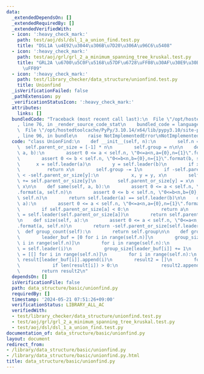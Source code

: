 ```yaml
---
data:
  _extendedDependsOn: []
  _extendedRequiredBy: []
  _extendedVerifiedWith:
  - icon: ':heavy_check_mark:'
    path: test/aoj/dsl/dsl_1_a_union_find.test.py
    title: "DSL1A \u4E92\u3044\u306B\u7D20\u306A\u96C6\u5408"
  - icon: ':heavy_check_mark:'
    path: test/aoj/grl/grl_2_a_minimum_spanning_tree_kruskal.test.py
    title: "GRL2A \u6700\u5C0F\u5168\u57DF\u6728\uFF08\u30AF\u30E9\u30B9\u30AB\u30EB\
      \uFF09"
  - icon: ':heavy_check_mark:'
    path: test/library_checker/data_structure/unionfind.test.py
    title: Unionfind
  _isVerificationFailed: false
  _pathExtension: py
  _verificationStatusIcon: ':heavy_check_mark:'
  attributes:
    links: []
  bundledCode: "Traceback (most recent call last):\n  File \"/opt/hostedtoolcache/PyPy/3.10.14/x64/lib/pypy3.10/site-packages/onlinejudge_verify/documentation/build.py\"\
    , line 76, in _render_source_code_stat\n    bundled_code = language.bundle(\n\
    \  File \"/opt/hostedtoolcache/PyPy/3.10.14/x64/lib/pypy3.10/site-packages/onlinejudge_verify/languages/python.py\"\
    , line 96, in bundle\n    raise NotImplementedError\nNotImplementedError\n"
  code: "class UnionFind:\n    def __init__(self, n):\n        self.n = n\n      \
    \  self.parent_or_size = [-1] * n\n        self.group = n\n\n    def merge(self,\
    \ a, b):\n        assert 0 <= a < self.n, \"0<=a<n,a={0},n={1}\".format(a, self.n)\n\
    \        assert 0 <= b < self.n, \"0<=b<n,b={0},n={1}\".format(b, self.n)\n  \
    \      x = self.leader(a)\n        y = self.leader(b)\n        if x == y:\n  \
    \          return x\n        self.group -= 1\n        if -self.parent_or_size[x]\
    \ < -self.parent_or_size[y]:\n            x, y = y, x\n        self.parent_or_size[x]\
    \ += self.parent_or_size[y]\n        self.parent_or_size[y] = x\n        return\
    \ x\n\n    def same(self, a, b):\n        assert 0 <= a < self.n, \"0<=a<n,a={0},n={1}\"\
    .format(a, self.n)\n        assert 0 <= b < self.n, \"0<=b<n,b={0},n={1}\".format(b,\
    \ self.n)\n        return self.leader(a) == self.leader(b)\n\n    def leader(self,\
    \ a):\n        assert 0 <= a < self.n, \"0<=a<n,a={0},n={1}\".format(a, self.n)\n\
    \        if self.parent_or_size[a] < 0:\n            return a\n        self.parent_or_size[a]\
    \ = self.leader(self.parent_or_size[a])\n        return self.parent_or_size[a]\n\
    \n    def size(self, a):\n        assert 0 <= a < self.n, \"0<=a<n,a={0},n={1}\"\
    .format(a, self.n)\n        return -self.parent_or_size[self.leader(a)]\n\n  \
    \  def group_count(self):\n        return self.group\n\n    def groups(self):\n\
    \        leader_buf = [0 for i in range(self.n)]\n        group_size = [0 for\
    \ i in range(self.n)]\n        for i in range(self.n):\n            leader_buf[i]\
    \ = self.leader(i)\n            group_size[leader_buf[i]] += 1\n        result\
    \ = [[] for i in range(self.n)]\n        for i in range(self.n):\n           \
    \ result[leader_buf[i]].append(i)\n        result2 = []\n        for i in range(self.n):\n\
    \            if len(result[i]) > 0:\n                result2.append(result[i])\n\
    \        return result2\n"
  dependsOn: []
  isVerificationFile: false
  path: data_structure/basic/unionfind.py
  requiredBy: []
  timestamp: '2024-05-21 07:51:26+09:00'
  verificationStatus: LIBRARY_ALL_AC
  verifiedWith:
  - test/library_checker/data_structure/unionfind.test.py
  - test/aoj/grl/grl_2_a_minimum_spanning_tree_kruskal.test.py
  - test/aoj/dsl/dsl_1_a_union_find.test.py
documentation_of: data_structure/basic/unionfind.py
layout: document
redirect_from:
- /library/data_structure/basic/unionfind.py
- /library/data_structure/basic/unionfind.py.html
title: data_structure/basic/unionfind.py
---
```

